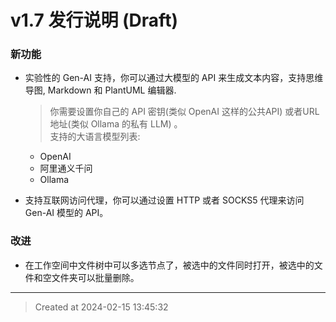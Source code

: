 # v1.7 发行说明 (Draft)

### 新功能

* 实验性的 Gen-AI 支持，你可以通过大模型的 API 来生成文本内容，支持思维导图, Markdown 和 PlantUML 编辑器.
	> 你需要设置你自己的 API 密钥(类似 OpenAI 这样的公共API) 或者URL地址(类似 Ollama 的私有 LLM) 。  
	支持的大语言模型列表:
	* OpenAI
	* 阿里通义千问
	* Ollama

* 支持互联网访问代理，你可以通过设置 HTTP 或者 SOCKS5 代理来访问 Gen-AI 模型的 API。


### 改进
* 在工作空间中文件树中可以多选节点了，被选中的文件同时打开，被选中的文件和空文件夹可以批量删除。

---
> Created at 2024-02-15 13:45:32
